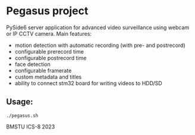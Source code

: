 # Pegasus project

PySide6 server application for advanced video surveillance using webcam or IP CCTV camera.
Main features:
- motion detection with automatic recording (with pre- and postrecord)
- configurable prerecord time
- configurable postrecord time
- face detection
- configurable framerate
- custom metadata and titles
- ability to connect stm32 board for writing videos to HDD/SD

## Usage:
```./pegasus.sh```

BMSTU ICS-8 2023
